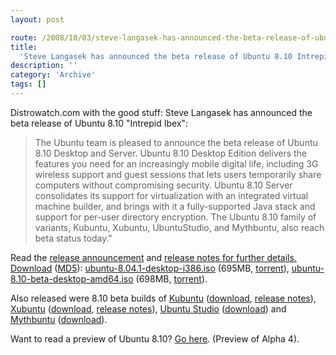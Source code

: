```yaml
---
layout: post

route: /2008/10/03/steve-langasek-has-announced-the-beta-release-of-ubuntu-810-intrepid-ibex
title:
  'Steve Langasek has announced the beta release of Ubuntu 8.10 Intrepid Ibex'
description: ''
category: 'Archive'
tags: []
---
```


Distrowatch.com with the good stuff: Steve Langasek has announced the beta
release of Ubuntu 8.10 "Intrepid Ibex":

> The Ubuntu team is pleased to announce the beta release of Ubuntu 8.10 Desktop and Server. Ubuntu 8.10 Desktop Edition delivers the features you need for an increasingly mobile digital life, including 3G wireless support and guest sessions that lets users temporarily share computers without compromising security. Ubuntu 8.10 Server consolidates its support for virtualization with an integrated virtual machine builder, and brings with it a fully-supported Java stack and support for per-user directory encryption. The Ubuntu 8.10 family of variants, Kubuntu, Xubuntu, UbuntuStudio, and Mythbuntu, also reach beta status today."
 
</blockquote>

Read the
<a class="ph" target="_blank" rel="noopener noreferrer" href="https://lists.ubuntu.com/archives/ubuntu-announce/2008-October/000114.html">release
announcement</a> and
<a class="ph" target="_blank" rel="noopener noreferrer" href="http://www.ubuntu.com/testing/intrepid/beta">release
notes for further details.</a>
<a class="ph" target="_blank" rel="noopener noreferrer" href="http://www.ubuntu.com/testing/intrepid/beta">Download</a>
(<a class="ph" target="_blank" rel="noopener noreferrer" href="http://releases.ubuntu.com/8.10/MD5SUMS">MD5</a>):
<a class="ph" target="_blank" rel="noopener noreferrer" href="http://ftp.ucsb.edu/pub/mirrors/linux/ubuntu/8.10/ubuntu-8.10-beta-desktop-i386.iso">ubuntu-8.04.1-desktop-i386.iso</a>
(695MB,
<a class="ph" target="_blank" rel="noopener noreferrer" href="http://releases.ubuntu.com/8.10/ubuntu-8.10-beta-desktop-i386.iso.torrent">torrent</a>),
<a class="ph" target="_blank" rel="noopener noreferrer" href="http://ubuntu.cs.utah.edu/releases/8.10/ubuntu-8.10-beta-desktop-amd64.iso">ubuntu-8.10-beta-desktop-amd64.iso</a>
(698MB,
<a class="ph" target="_blank" rel="noopener noreferrer" href="http://releases.ubuntu.com/8.10/ubuntu-8.10-beta-desktop-amd64.iso.torrent">torrent</a>).

Also released were 8.10 beta builds of <a href="kubuntu">Kubuntu</a>
(<a class="ph" target="_blank" rel="noopener noreferrer" href="http://nl.releases.ubuntu.com/kubuntu/8.10/">download</a>,
<a class="ph" target="_blank" rel="noopener noreferrer" href="https://wiki.kubuntu.org/IntrepidIbex/Beta/Kubuntu">release
notes</a>), <a href="xubuntu">Xubuntu</a>
(<a class="ph" target="_blank" rel="noopener noreferrer" href="http://ftp.acc.umu.se/mirror/cdimage.ubuntu.com/xubuntu/releases/8.10/beta/">download</a>,
<a class="ph" target="_blank" rel="noopener noreferrer" href="https://wiki.ubuntu.com/Xubuntu/IntrepidIbex/BetaAnnouncement">release
notes</a>), <a href="ubuntustudio">Ubuntu Studio</a>
(<a class="ph" target="_blank" rel="noopener noreferrer" href="http://cdimage.ubuntu.com/ubuntustudio/releases/8.10/beta/">download</a>)
and <a href="mythbuntu">Mythbuntu</a>
(<a class="ph" target="_blank" rel="noopener noreferrer" href="http://cdimage.ubuntu.com/mythbuntu/releases/8.10/beta/">download</a>).

Want to read a preview of Ubuntu 8.10?
<a class="ph" target="_blank" rel="noopener noreferrer" href="http://www.ubuntukungfu.org/blog/2008/08/first-look-at-ubuntu-intrepid-alpha-4/">Go
here</a>. (Preview of Alpha 4).
